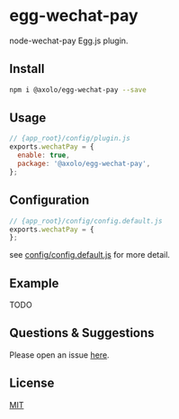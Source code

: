 # egg-wechat-pay

node-wechat-pay Egg.js plugin.

## Install

```bash
npm i @axolo/egg-wechat-pay --save
```

## Usage

```js
// {app_root}/config/plugin.js
exports.wechatPay = {
  enable: true,
  package: '@axolo/egg-wechat-pay',
};
```

## Configuration

```js
// {app_root}/config/config.default.js
exports.wechatPay = {
};
```

see [config/config.default.js](config/config.default.js) for more detail.

## Example

TODO

## Questions & Suggestions

Please open an issue [here](https://github.com/axolo/egg-wechat-pay/issues).

## License

[MIT](LICENSE)

